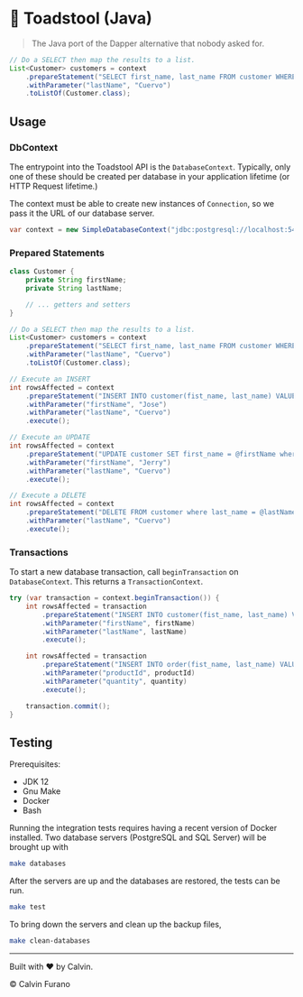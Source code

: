 # 🍄 Toadstool (Java)

> The Java port of the Dapper alternative that nobody asked for.

```java
// Do a SELECT then map the results to a list.
List<Customer> customers = context
    .prepareStatement("SELECT first_name, last_name FROM customer WHERE last_name = @lastName")
    .withParameter("lastName", "Cuervo")
    .toListOf(Customer.class);
```

## Usage

### DbContext

The entrypoint into the Toadstool API is the `DatabaseContext`. Typically, only one of these should be created per database in your application lifetime (or HTTP Request lifetime.)

The context must be able to create new instances of `Connection`, so we pass it the URL of our database server.

```java
var context = new SimpleDatabaseContext("jdbc:postgresql://localhost:5432/postgres");
```

### Prepared Statements

```java
class Customer {
    private String firstName;
    private String lastName;

    // ... getters and setters
}

// Do a SELECT then map the results to a list.
List<Customer> customers = context
    .prepareStatement("SELECT first_name, last_name FROM customer WHERE last_name = @lastName")
    .withParameter("lastName", "Cuervo")
    .toListOf(Customer.class);

// Execute an INSERT
int rowsAffected = context
    .prepareStatement("INSERT INTO customer(fist_name, last_name) VALUES (@firstName, @lastName)")
    .withParameter("firstName", "Jose")
    .withParameter("lastName", "Cuervo")
    .execute();

// Execute an UPDATE
int rowsAffected = context
    .prepareStatement("UPDATE customer SET first_name = @firstName where last_name = @lastName")
    .withParameter("firstName", "Jerry")
    .withParameter("lastName", "Cuervo")
    .execute();

// Execute a DELETE
int rowsAffected = context
    .prepareStatement("DELETE FROM customer where last_name = @lastName")
    .withParameter("lastName", "Cuervo")
    .execute();
```

### Transactions

To start a new database transaction, call `beginTransaction` on `DatabaseContext`. This returns a `TransactionContext`.

```java
try (var transaction = context.beginTransaction()) {
    int rowsAffected = transaction
        .prepareStatement("INSERT INTO customer(fist_name, last_name) VALUES (@firstName, @lastName)")
        .withParameter("firstName", firstName)
        .withParameter("lastName", lastName)
        .execute();

    int rowsAffected = transaction
        .prepareStatement("INSERT INTO order(fist_name, last_name) VALUES (@productId, @quantity)")
        .withParameter("productId", productId)
        .withParameter("quantity", quantity)
        .execute();

    transaction.commit();
}
```

## Testing

Prerequisites:
* JDK 12
* Gnu Make
* Docker
* Bash

Running the integration tests requires having a recent version of Docker installed. Two database servers (PostgreSQL and SQL Server) will be brought up with 

```bash
make databases
```

After the servers are up and the databases are restored, the tests can be run.

```bash
make test
```

To bring down the servers and clean up the backup files,

```bash
make clean-databases
```

---

Built with &hearts; by Calvin.

&copy; Calvin Furano
